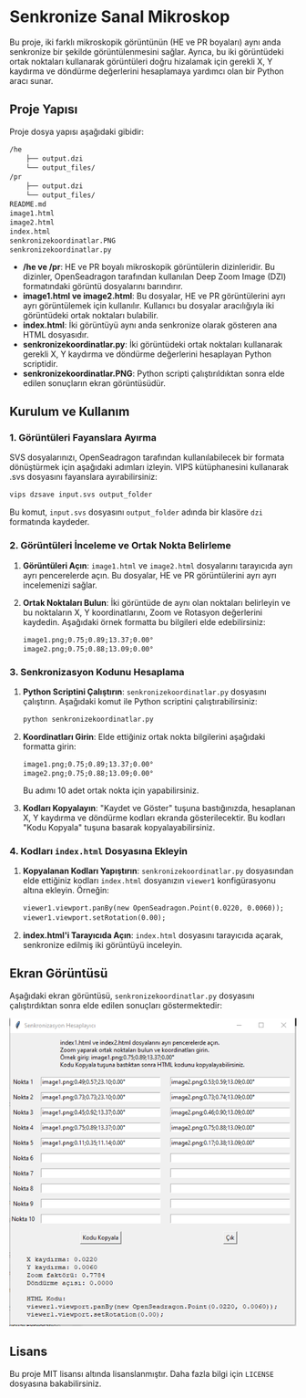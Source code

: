 # Senkronize Sanal Mikroskop

Bu proje, iki farklı mikroskopik görüntünün (HE ve PR boyaları) aynı anda senkronize bir şekilde görüntülenmesini sağlar. Ayrıca, bu iki görüntüdeki ortak noktaları kullanarak görüntüleri doğru hizalamak için gerekli X, Y kaydırma ve döndürme değerlerini hesaplamaya yardımcı olan bir Python aracı sunar.

## Proje Yapısı

Proje dosya yapısı aşağıdaki gibidir:

```
/he
    ├── output.dzi
    └── output_files/
/pr
    ├── output.dzi
    └── output_files/
README.md
image1.html
image2.html
index.html
senkronizekoordinatlar.PNG
senkronizekoordinatlar.py
```

- **/he ve /pr**: HE ve PR boyalı mikroskopik görüntülerin dizinleridir. Bu dizinler, OpenSeadragon tarafından kullanılan Deep Zoom Image (DZI) formatındaki görüntü dosyalarını barındırır.
- **image1.html ve image2.html**: Bu dosyalar, HE ve PR görüntülerini ayrı ayrı görüntülemek için kullanılır. Kullanıcı bu dosyalar aracılığıyla iki görüntüdeki ortak noktaları bulabilir.
- **index.html**: İki görüntüyü aynı anda senkronize olarak gösteren ana HTML dosyasıdır.
- **senkronizekoordinatlar.py**: İki görüntüdeki ortak noktaları kullanarak gerekli X, Y kaydırma ve döndürme değerlerini hesaplayan Python scriptidir.
- **senkronizekoordinatlar.PNG**: Python scripti çalıştırıldıktan sonra elde edilen sonuçların ekran görüntüsüdür.

## Kurulum ve Kullanım

### 1. Görüntüleri Fayanslara Ayırma

SVS dosyalarınızı, OpenSeadragon tarafından kullanılabilecek bir formata dönüştürmek için aşağıdaki adımları izleyin. VIPS kütüphanesini kullanarak .svs dosyasını fayanslara ayırabilirsiniz:

```bash
vips dzsave input.svs output_folder
```

Bu komut, `input.svs` dosyasını `output_folder` adında bir klasöre `dzi` formatında kaydeder.

### 2. Görüntüleri İnceleme ve Ortak Nokta Belirleme

1. **Görüntüleri Açın**: `image1.html` ve `image2.html` dosyalarını tarayıcıda ayrı ayrı pencerelerde açın. Bu dosyalar, HE ve PR görüntülerini ayrı ayrı incelemenizi sağlar.
2. **Ortak Noktaları Bulun**: İki görüntüde de aynı olan noktaları belirleyin ve bu noktaların X, Y koordinatlarını, Zoom ve Rotasyon değerlerini kaydedin. Aşağıdaki örnek formatta bu bilgileri elde edebilirsiniz:

   ```
   image1.png;0.75;0.89;13.37;0.00°
   image2.png;0.75;0.88;13.09;0.00°
   ```

### 3. Senkronizasyon Kodunu Hesaplama

1. **Python Scriptini Çalıştırın**: `senkronizekoordinatlar.py` dosyasını çalıştırın. Aşağıdaki komut ile Python scriptini çalıştırabilirsiniz:

   ```bash
   python senkronizekoordinatlar.py
   ```

2. **Koordinatları Girin**: Elde ettiğiniz ortak nokta bilgilerini aşağıdaki formatta girin:

   ```
   image1.png;0.75;0.89;13.37;0.00°
   image2.png;0.75;0.88;13.09;0.00°
   ```

   Bu adımı 10 adet ortak nokta için yapabilirsiniz.

3. **Kodları Kopyalayın**: "Kaydet ve Göster" tuşuna bastığınızda, hesaplanan X, Y kaydırma ve döndürme kodları ekranda gösterilecektir. Bu kodları "Kodu Kopyala" tuşuna basarak kopyalayabilirsiniz.

### 4. Kodları `index.html` Dosyasına Ekleyin

1. **Kopyalanan Kodları Yapıştırın**: `senkronizekoordinatlar.py` dosyasından elde ettiğiniz kodları `index.html` dosyanızın `viewer1` konfigürasyonu altına ekleyin. Örneğin:

   ```html
   viewer1.viewport.panBy(new OpenSeadragon.Point(0.0220, 0.0060));
   viewer1.viewport.setRotation(0.00);
   ```

2. **index.html'i Tarayıcıda Açın**: `index.html` dosyasını tarayıcıda açarak, senkronize edilmiş iki görüntüyü inceleyin.

## Ekran Görüntüsü

Aşağıdaki ekran görüntüsü, `senkronizekoordinatlar.py` dosyasını çalıştırdıktan sonra elde edilen sonuçları göstermektedir:

![senkronizasyon sonucu](https://raw.githubusercontent.com/metinciris/senkronize/main/senkronizekoordinatlar.PNG)

## Lisans

Bu proje MIT lisansı altında lisanslanmıştır. Daha fazla bilgi için `LICENSE` dosyasına bakabilirsiniz.


